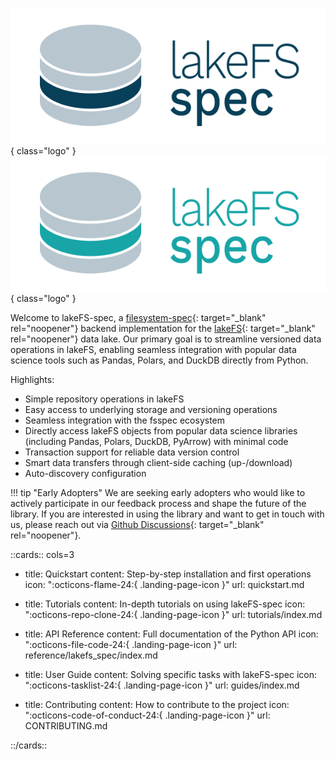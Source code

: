 #

![lakeFS-spec logo](_images/lakefs-spec-logo-dark.png#only-light){ class="logo" }
![lakeFS-spec logo](_images/lakefs-spec-logo-light.png#only-dark){ class="logo" }

Welcome to lakeFS-spec, a [filesystem-spec](https://github.com/fsspec/filesystem_spec){: target="_blank" rel="noopener"} backend implementation for the [lakeFS](https://lakefs.io/){: target="_blank" rel="noopener"} data lake.
Our primary goal is to streamline versioned data operations in lakeFS, enabling seamless integration with popular data science tools such as Pandas, Polars, and DuckDB directly from Python.

Highlights:

- Simple repository operations in lakeFS
- Easy access to underlying storage and versioning operations
- Seamless integration with the fsspec ecosystem
- Directly access lakeFS objects from popular data science libraries (including Pandas, Polars, DuckDB, PyArrow) with minimal code
- Transaction support for reliable data version control
- Smart data transfers through client-side caching (up-/download)
- Auto-discovery configuration

!!! tip "Early Adopters"
    We are seeking early adopters who would like to actively participate in our feedback process and shape the future of the library.
    If you are interested in using the library and want to get in touch with us, please reach out via [Github Discussions](https://github.com/aai-institute/lakefs-spec/discussions){: target="_blank" rel="noopener"}.

::cards:: cols=3

- title: Quickstart
  content: Step-by-step installation and first operations
  icon: ":octicons-flame-24:{ .landing-page-icon }"
  url: quickstart.md

- title: Tutorials
  content: In-depth tutorials on using lakeFS-spec
  icon: ":octicons-repo-clone-24:{ .landing-page-icon }"
  url: tutorials/index.md

- title: API Reference
  content: Full documentation of the Python API
  icon: ":octicons-file-code-24:{ .landing-page-icon }"
  url: reference/lakefs_spec/index.md

- title: User Guide
  content: Solving specific tasks with lakeFS-spec
  icon: ":octicons-tasklist-24:{ .landing-page-icon }"
  url: guides/index.md

- title: Contributing
  content: How to contribute to the project
  icon: ":octicons-code-of-conduct-24:{ .landing-page-icon }"
  url: CONTRIBUTING.md

::/cards::

